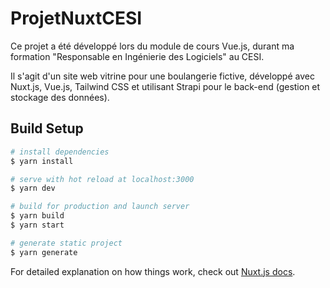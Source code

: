 # ProjetNuxtCESI

Ce projet a été développé lors du module de cours Vue.js, durant ma formation "Responsable en Ingénierie des Logiciels" au CESI.

Il s'agit d'un site web vitrine pour une boulangerie fictive, développé avec Nuxt.js, Vue.js, Tailwind CSS et utilisant Strapi pour le back-end (gestion et stockage des données).

## Build Setup

```bash
# install dependencies
$ yarn install

# serve with hot reload at localhost:3000
$ yarn dev

# build for production and launch server
$ yarn build
$ yarn start

# generate static project
$ yarn generate
```

For detailed explanation on how things work, check out [Nuxt.js docs](https://nuxtjs.org).
